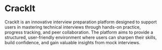 # CrackIt

CrackIt is an innovative interview preparation platform designed to support users in mastering technical interviews through hands-on practice, progress tracking, and peer collaboration. The platform aims to provide a structured, user-friendly environment where users can sharpen their skills, build confidence, and gain valuable insights from mock interviews.


